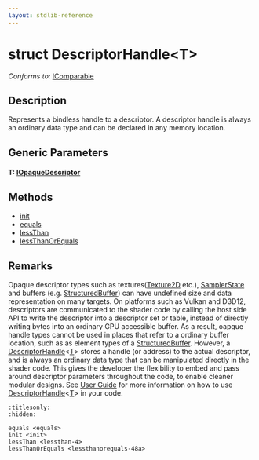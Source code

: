 ```yaml
---
layout: stdlib-reference
---
```


# struct DescriptorHandle\<T\>

*Conforms to:* [IComparable](../../interfaces/icomparable-01/index)

## Description

Represents a bindless handle to a descriptor. A descriptor handle is always an ordinary data type and can be
declared in any memory location.

## Generic Parameters

####  <a id="typeparam-T"></a>T: [IOpaqueDescriptor](../../interfaces/iopaquedescriptor-017/index)

## Methods

* [init](init)
* [equals](equals)
* [lessThan](lessthan-4)
* [lessThanOrEquals](lessthanorequals-48a)

## Remarks

Opaque descriptor types such as textures(<span class='code'><a href="texture2d-08.html" class="code_type">Texture2D</a></span> etc.), <span class='code'><a href="index.html" class="code_type">SamplerState</a></span> and buffers (e.g. <span class='code'><a href="index.html" class="code_type">StructuredBuffer</a></span>)
can have undefined size and data representation on many targets. On platforms such as Vulkan and D3D12, descriptors are
communicated to the shader code by calling the host side API to write the descriptor into a descriptor set or table, instead
of directly writing bytes into an ordinary GPU accessible buffer. As a result, oapque handle types cannot be used in places
that refer to a ordinary buffer location, such as as element types of a <span class='code'><a href="index.html" class="code_type">StructuredBuffer</a></span>.
However, a <span class='code'><a href="index.html" class="code_type">DescriptorHandle</a>&lt;<a href="index.html#typeparam-T" class="code_type">T</a>&gt;</span> stores a handle (or address) to the actual descriptor, and is always an ordinary data type
that can be manipulated directly in the shader code. This gives the developer the flexibility to embed and pass around descriptor
parameters throughout the code, to enable cleaner modular designs.
See [User Guide](https://shader-slang.com/slang/user-guide/convenience-features.html#descriptorhandle-for-bindless-descriptor-access)
for more information on how to use <span class='code'><a href="index.html" class="code_type">DescriptorHandle</a>&lt;<a href="index.html#typeparam-T" class="code_type">T</a>&gt;</span> in your code.



```{toctree}
:titlesonly:
:hidden:

equals <equals>
init <init>
lessThan <lessthan-4>
lessThanOrEquals <lessthanorequals-48a>
```
